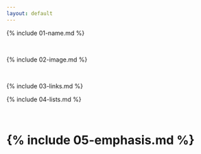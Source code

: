 ```yaml
---
layout: default
---
```


{% include 01-name.md %}

<br>

{% include 02-image.md %}

<br>

{% include 03-links.md %}



{% include 04-lists.md %}

<br>

{% include 05-emphasis.md %}
=======


